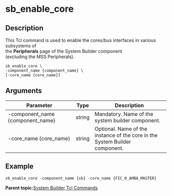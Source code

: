 # sb\_enable\_core

## Description

This Tcl command is used to enable the cores/bus interfaces in various subsystems of<br /> the **Peripherals** page of the System Builder component<br /> \(excluding the MSS Peripherals\).

```
sb_enable_core \
-component_name {component_name} \
[-core_name {core_name}]

```

## Arguments

|Parameter|Type|Description|
|---------|----|-----------|
|-component\_name \{component\_name\}|string|Mandatory. Name of the system builder component.|
|-core\_name \{core\_name\}|string|Optional. Name of the instance of the core in the System Builder<br /> component.|

## Example

```
sb_enable_core -component_name {sb} -core_name {FIC_0_AMBA_MASTER}
```

**Parent topic:**[System Builder Tcl Commands](GUID-D8832000-73FB-42DC-860F-FF30F05EE075.md)

